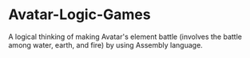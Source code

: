 # Avatar-Logic-Games
A logical thinking of making Avatar's element battle (involves the battle among water, earth, and fire) by using Assembly language.
